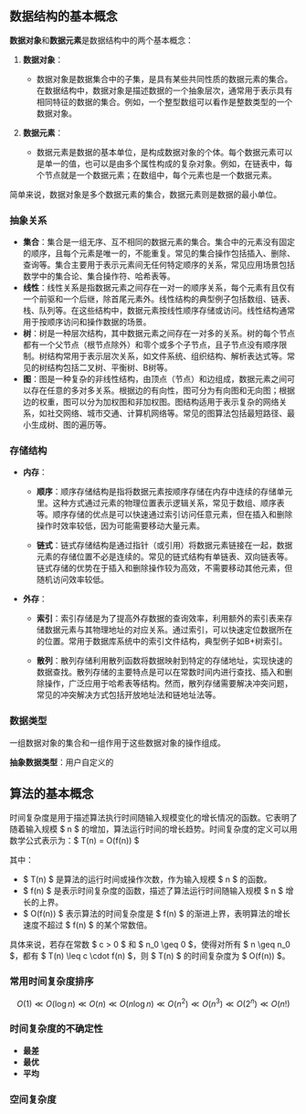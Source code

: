## 数据结构的基本概念

**数据对象**和**数据元素**是数据结构中的两个基本概念：

1. **数据对象**：
   - 数据对象是数据集合中的子集，是具有某些共同性质的数据元素的集合。在数据结构中，数据对象是描述数据的一个抽象层次，通常用于表示具有相同特征的数据的集合。例如，一个整型数组可以看作是整数类型的一个数据对象。

2. **数据元素**：
   - 数据元素是数据的基本单位，是构成数据对象的个体。每个数据元素可以是单一的值，也可以是由多个属性构成的复杂对象。例如，在链表中，每个节点就是一个数据元素；在数组中，每个元素也是一个数据元素。

简单来说，数据对象是多个数据元素的集合，数据元素则是数据的最小单位。

### 抽象关系

- **集合**：集合是一组无序、互不相同的数据元素的集合。集合中的元素没有固定的顺序，且每个元素是唯一的，不能重复。常见的集合操作包括插入、删除、查询等。集合主要用于表示元素间无任何特定顺序的关系，常见应用场景包括数学中的集合论、集合操作符、哈希表等。
- **线性**：线性关系是指数据元素之间存在一对一的顺序关系，每个元素有且仅有一个前驱和一个后继，除首尾元素外。线性结构的典型例子包括数组、链表、栈、队列等。在这些结构中，数据元素按线性顺序存储或访问。线性结构通常用于按顺序访问和操作数据的场景。
- **树**：树是一种层次结构，其中数据元素之间存在一对多的关系。树的每个节点都有一个父节点（根节点除外）和零个或多个子节点，且子节点没有顺序限制。树结构常用于表示层次关系，如文件系统、组织结构、解析表达式等。常见的树结构包括二叉树、平衡树、B树等。
- **图**：图是一种复杂的非线性结构，由顶点（节点）和边组成，数据元素之间可以存在任意的多对多关系。根据边的有向性，图可分为有向图和无向图；根据边的权重，图可以分为加权图和非加权图。图结构适用于表示复杂的网络关系，如社交网络、城市交通、计算机网络等。常见的图算法包括最短路径、最小生成树、图的遍历等。

### 存储结构

- **内存**：
  - **顺序**：顺序存储结构是指将数据元素按顺序存储在内存中连续的存储单元里。这种方式通过元素的物理位置表示逻辑关系，常见于数组、顺序表等。顺序存储的优点是可以快速通过索引访问任意元素，但在插入和删除操作时效率较低，因为可能需要移动大量元素。
    
  - **链式**：链式存储结构是通过指针（或引用）将数据元素链接在一起，数据元素的存储位置不必是连续的。常见的链式结构有单链表、双向链表等。链式存储的优势在于插入和删除操作较为高效，不需要移动其他元素，但随机访问效率较低。
  
- **外存**：
  - **索引**：索引存储是为了提高外存数据的查询效率，利用额外的索引表来存储数据元素与其物理地址的对应关系。通过索引，可以快速定位数据所在的位置。常用于数据库系统中的索引文件结构，典型例子如B+树索引。
    
  - **散列**：散列存储利用散列函数将数据映射到特定的存储地址，实现快速的数据查找。散列存储的主要特点是可以在常数时间内进行查找、插入和删除操作，广泛应用于哈希表等结构。然而，散列存储需要解决冲突问题，常见的冲突解决方式包括开放地址法和链地址法等。

### 数据类型

一组数据对象的集合和一组作用于这些数据对象的操作组成。

**抽象数据类型**：用户自定义的

## 算法的基本概念

 时间复杂度是用于描述算法执行时间随输入规模变化的增长情况的函数。它表明了随着输入规模 $ n $ 的增加，算法运行时间的增长趋势。时间复杂度的定义可以用数学公式表示为：$ T(n) = O(f(n)) $

其中：
- $ T(n) $ 是算法的运行时间或操作次数，作为输入规模 $ n $ 的函数。
- $ f(n) $ 是表示时间复杂度的函数，描述了算法运行时间随输入规模 $ n $ 增长的上界。
- $ O(f(n)) $ 表示算法的时间复杂度是 $ f(n) $ 的渐进上界，表明算法的增长速度不超过 $ f(n) $ 的某个常数倍。

具体来说，若存在常数 $ c > 0 $ 和 $ n_0 \geq 0 $，使得对所有 $ n \geq n_0 $，都有 $ T(n) \leq c \cdot f(n) $，则 $ T(n) $ 的时间复杂度为 $ O(f(n)) $。

### 常用时间复杂度排序

$$ O(1) \ll O(\log n) \ll O(n) \ll O(n \log n) \ll O(n^2) \ll O(n^3) \ll O(2^n) \ll O(n!) $$

### 时间复杂度的不确定性

- **最差**
- **最优**
- **平均**

### 空间复杂度
